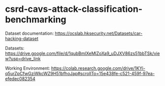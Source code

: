 # csrd-cavs-attack-classification-benchmarking

Dataset documentation: https://ocslab.hksecurity.net/Datasets/car-hacking-dataset

Datasets: https://drive.google.com/file/d/1qubBmlXeMlZoXa9_uDJXV86zs51bbTSk/view?usp=drive_link

Working Environment: https://colab.research.google.com/drive/1KYi-q5urZpCfwGziWkcWZ9H51bfhoJap#scrollTo=15e438fe-c521-459f-97ea-efedec082354